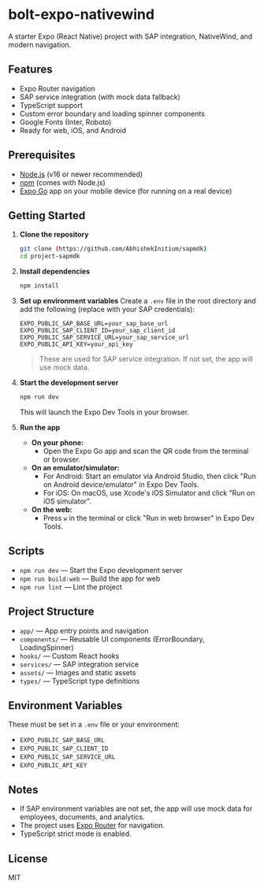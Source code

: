 # bolt-expo-nativewind

A starter Expo (React Native) project with SAP integration, NativeWind, and modern navigation. 

## Features
- Expo Router navigation
- SAP service integration (with mock data fallback)
- TypeScript support
- Custom error boundary and loading spinner components
- Google Fonts (Inter, Roboto)
- Ready for web, iOS, and Android

## Prerequisites
- [Node.js](https://nodejs.org/) (v16 or newer recommended)
- [npm](https://www.npmjs.com/) (comes with Node.js)
- [Expo Go](https://expo.dev/client) app on your mobile device (for running on a real device)

## Getting Started

1. **Clone the repository**
   ```sh
   git clone (https://github.com/AbhishekInitium/sapmdk)
   cd project-sapmdk
   ```

2. **Install dependencies**
   ```sh
   npm install
   ```

3. **Set up environment variables**
   Create a `.env` file in the root directory and add the following (replace with your SAP credentials):
   ```env
   EXPO_PUBLIC_SAP_BASE_URL=your_sap_base_url
   EXPO_PUBLIC_SAP_CLIENT_ID=your_sap_client_id
   EXPO_PUBLIC_SAP_SERVICE_URL=your_sap_service_url
   EXPO_PUBLIC_API_KEY=your_api_key
   ```
   > These are used for SAP service integration. If not set, the app will use mock data.

4. **Start the development server**
   ```sh
   npm run dev
   ```
   This will launch the Expo Dev Tools in your browser.

5. **Run the app**
   - **On your phone:**
     - Open the Expo Go app and scan the QR code from the terminal or browser.
   - **On an emulator/simulator:**
     - For Android: Start an emulator via Android Studio, then click "Run on Android device/emulator" in Expo Dev Tools.
     - For iOS: On macOS, use Xcode's iOS Simulator and click "Run on iOS simulator".
   - **On the web:**
     - Press `w` in the terminal or click "Run in web browser" in Expo Dev Tools.

## Scripts
- `npm run dev` — Start the Expo development server
- `npm run build:web` — Build the app for web
- `npm run lint` — Lint the project

## Project Structure
- `app/` — App entry points and navigation
- `components/` — Reusable UI components (ErrorBoundary, LoadingSpinner)
- `hooks/` — Custom React hooks
- `services/` — SAP integration service
- `assets/` — Images and static assets
- `types/` — TypeScript type definitions

## Environment Variables
These must be set in a `.env` file or your environment:
- `EXPO_PUBLIC_SAP_BASE_URL`
- `EXPO_PUBLIC_SAP_CLIENT_ID`
- `EXPO_PUBLIC_SAP_SERVICE_URL`
- `EXPO_PUBLIC_API_KEY`

## Notes
- If SAP environment variables are not set, the app will use mock data for employees, documents, and analytics.
- The project uses [Expo Router](https://expo.github.io/router/docs) for navigation.
- TypeScript strict mode is enabled.

## License
MIT 
